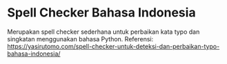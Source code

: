 # Spell Checker Bahasa Indonesia

Merupakan spell checker sederhana untuk perbaikan kata typo dan singkatan menggunakan bahasa Python. Referensi: https://yasirutomo.com/spell-checker-untuk-deteksi-dan-perbaikan-typo-bahasa-indonesia/
